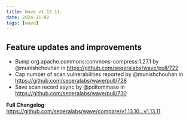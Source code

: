 ```yaml
---
title: Wave v1.13.11
date: 2024-11-02
tags: [wave]
---
```


## Feature updates and improvements

* Bump org.apache.commons:commons-compress:1.27.1 by @munishchouhan in https://github.com/seqeralabs/wave/pull/722
* Cap number of scan vulnerabilities reported  by @munishchouhan in https://github.com/seqeralabs/wave/pull/728
* Save scan record async by @pditommaso in https://github.com/seqeralabs/wave/pull/730

**Full Changelog**: https://github.com/seqeralabs/wave/compare/v1.13.10...v1.13.11